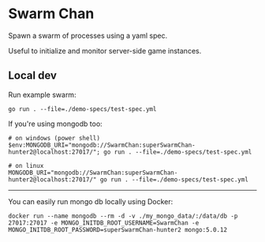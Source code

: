 # Swarm Chan

Spawn a swarm of processes using a yaml spec.

Useful to initialize and monitor server-side game instances.

## Local dev

Run example swarm:

```shell
go run . --file=./demo-specs/test-spec.yml
```

If you're using mongodb too:

```shell
# on windows (power shell)
$env:MONGODB_URI="mongodb://SwarmChan:superSwarmChan-hunter2@localhost:27017/"; go run . --file=./demo-specs/test-spec.yml

# on linux
MONGODB_URI="mongodb://SwarmChan:superSwarmChan-hunter2@localhost:27017/" go run . --file=./demo-specs/test-spec.yml
```

-----

You can easily run mongo db locally using Docker:

```shell
docker run --name mongodb --rm -d -v ./my_mongo_data/:/data/db -p 27017:27017 -e MONGO_INITDB_ROOT_USERNAME=SwarmChan -e MONGO_INITDB_ROOT_PASSWORD=superSwarmChan-hunter2 mongo:5.0.12
```

